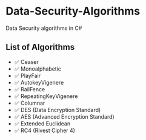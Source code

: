 # Data-Security-Algorithms
Data Security algorithms in C#

## List of Algorithms
- ✅ Ceaser
- ✅ Monoalphabetic
- ✅ PlayFair
- ✅ AutokeyVigenere
- ✅ RailFence
- ✅ RepeatingKeyVigenere
- ✅ Columnar
- ✅ DES (Data Encryption Standard)
- ✅ AES (Advanced Encryption Standard)
- ✅ Extended Euclidean
- ✅ RC4 (Rivest Cipher 4)

